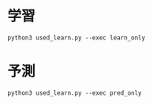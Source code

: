 # 学習
```
python3 used_learn.py --exec learn_only
```

# 予測
```
python3 used_learn.py --exec pred_only
```